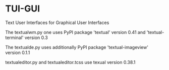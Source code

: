# TUI-GUI
Text User Interfaces for Graphical User Interfaces

The textualwm.py one uses PyPI package 'textual' version 0.41 and 'textual-terminal' version 0.3

The textualde.py uses additionally PyPI package 'textual-imageview' version 0.1.1

textualeditor.py and textualeditor.tcss use texual version 0.38.1
